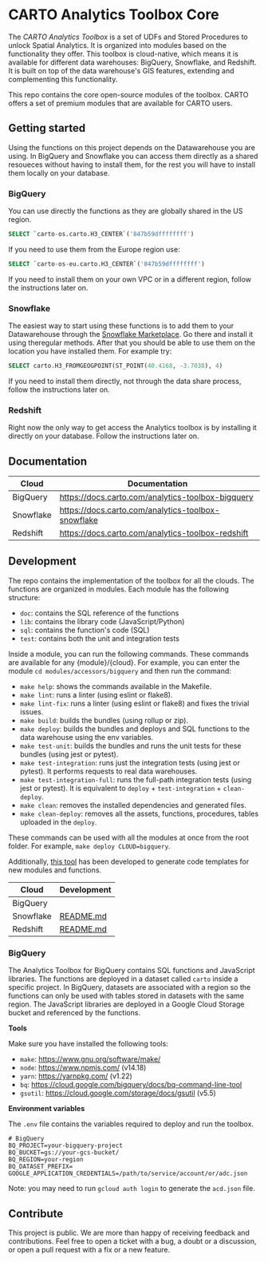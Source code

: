 # CARTO Analytics Toolbox Core

The *CARTO Analytics Toolbox* is a set of UDFs and Stored Procedures to unlock Spatial Analytics. It is organized into modules based on the functionality they offer. This toolbox is cloud-native, which means it is available for different data warehouses: BigQuery, Snowflake, and Redshift. It is built on top of the data warehouse's GIS features, extending and complementing this functionality.

This repo contains the core open-source modules of the toolbox. CARTO offers a set of premium modules that are available for CARTO users.

## Getting started

Using the functions on this project depends on the Datawarehouse you are using. In BigQuery and Snowflake you can access them directly as a shared resoueces without having to install them, for the rest you will have to install them locally on your database.

### BigQuery

You can use directly the functions as they are globally shared in the US region.

```sql
SELECT `carto-os.carto.H3_CENTER`('847b59dffffffff')
```

If you need to use them from the Europe region use:

```sql
SELECT `carto-os-eu.carto.H3_CENTER`('847b59dffffffff')
```

If you need to install them on your own VPC or in a different region, follow the instructions later on.

### Snowflake

The easiest way to start using these functions is to add them to your Datawarehouse through the [Snowflake Marketplace](https://www.snowflake.com/datasets/carto-analytics-toolbox/). Go there and install it using theregular methods. After that you should be able to use them on the location you have installed them. For example try:

```sql
SELECT carto.H3_FROMGEOGPOINT(ST_POINT(40.4168, -3.7038), 4)
```

If you need to install them directly, not through the data share process, follow the instructions later on.

### Redshift

Right now the only way to get access the Analytics toolbox is by installing it directly on your database. Follow the instructions later on.


## Documentation

| Cloud | Documentation |
|---|---|
| BigQuery | https://docs.carto.com/analytics-toolbox-bigquery |
| Snowflake | https://docs.carto.com/analytics-toolbox-snowflake |
| Redshift | https://docs.carto.com/analytics-toolbox-redshift |
## Development

The repo contains the implementation of the toolbox for all the clouds. The functions are organized in modules. Each module has the following structure:
- `doc`: contains the SQL reference of the functions
- `lib`: contains the library code (JavaScript/Python)
- `sql`: contains the function's code (SQL)
- `test`: contains both the unit and integration tests

Inside a module, you can run the following commands. These commands are available for any {module}/{cloud}. For example, you can enter the module `cd modules/accessors/bigquery` and then run the command:
- `make help`: shows the commands available in the Makefile.
- `make lint`: runs a linter (using eslint or flake8).
- `make lint-fix`: runs a linter (using eslint or flake8) and fixes the trivial issues.
- `make build`: builds the bundles (using rollup or zip).
- `make deploy`: builds the bundles and deploys and SQL functions to the data warehouse using the env variables.
- `make test-unit`: builds the bundles and runs the unit tests for these bundles (using jest or pytest).
- `make test-integration`: runs just the integration tests (using jest or pytest). It performs requests to real data warehouses.
- `make test-integration-full`: runs the full-path integration tests (using jest or pytest). It is equivalent to `deploy` + `test-integration` + `clean-deploy`.
- `make clean`: removes the installed dependencies and generated files.
- `make clean-deploy`: removes all the assets, functions, procedures, tables uploaded in the `deploy`.

These commands can be used with all the modules at once from the root folder. For example, `make deploy CLOUD=bigquery`.

Additionally, [this tool](./tools/setool/) has been developed to generate code templates for new modules and functions.

| Cloud | Development |
|---|---|
| BigQuery | |
| Snowflake | [README.md](./clouds/snowflake/README.md) |
| Redshift | [README.md](./clouds/redshift/README.md) |

### BigQuery

The Analytics Toolbox for BigQuery contains SQL functions and JavaScript libraries. The functions are deployed in a dataset called `carto` inside a specific project. In BigQuery, datasets are associated with a region so the functions can only be used with tables stored in datasets with the same region. The JavaScript libraries are deployed in a Google Cloud Storage bucket and referenced by the functions.

**Tools**

Make sure you have installed the following tools:

- `make`: https://www.gnu.org/software/make/
- `node`: https://www.npmjs.com/ (v14.18)
- `yarn`: https://yarnpkg.com/ (v1.22)
- `bq`: https://cloud.google.com/bigquery/docs/bq-command-line-tool
- `gsutil`: https://cloud.google.com/storage/docs/gsutil (v5.5)

**Environment variables**

The `.env` file contains the variables required to deploy and run the toolbox.

```
# BigQuery
BQ_PROJECT=your-bigquery-project
BQ_BUCKET=gs://your-gcs-bucket/
BQ_REGION=your-region
BQ_DATASET_PREFIX=
GOOGLE_APPLICATION_CREDENTIALS=/path/to/service/account/or/adc.json
```

Note: you may need to run `gcloud auth login` to generate the `acd.json` file.

## Contribute

This project is public. We are more than happy of receiving feedback and contributions. Feel free to open a ticket with a bug, a doubt or a discussion, or open a pull request with a fix or a new feature.
